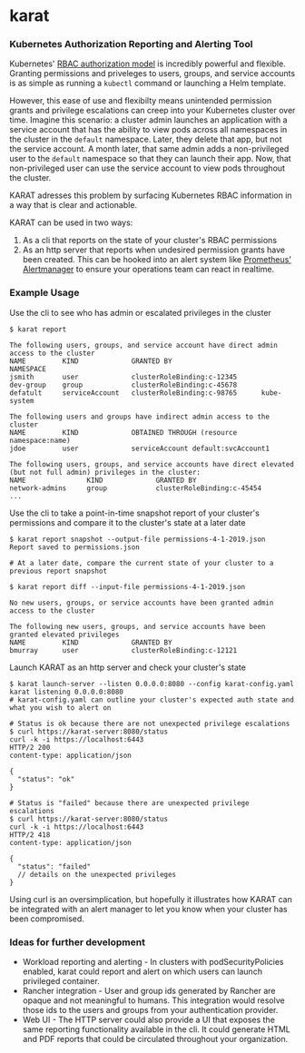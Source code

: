 # karat
### Kubernetes Authorization Reporting and Alerting Tool

Kubernetes' [RBAC authorization model](https://kubernetes.io/docs/reference/access-authn-authz/rbac/) is incredibly powerful and flexible. Granting permissions and priveleges to users, groups, and service accounts is as simple as running a `kubectl` command or launching a Helm template.

However, this ease of use and flexibilty means unintended permission grants and privilege escalations can creep into your Kubernetes cluster over time. Imagine this scenario: a cluster admin launches an application with a service account that has the ability to view pods across all namespaces in the cluster in the `default` namespace. Later, they delete that app, but not the service account. A month later, that same admin adds a non-privileged user to the `default` namespace so that they can launch their app. Now, that non-privileged user can use the service account to view pods throughout the cluster.

KARAT adresses this problem by surfacing Kubernetes RBAC information in a way that is clear and actionable.

KARAT can be used in two ways:
1. As a cli that reports on the state of your cluster's RBAC permissions
2. As an http server that reports when undesired permission grants have been created. This can be hooked into an alert system like [Prometheus' Alertmanager](https://prometheus.io/docs/alerting/alertmanager/) to ensure your operations team can react in realtime.

### Example Usage
Use the cli to see who has admin or escalated privileges in the cluster
```
$ karat report

The following users, groups, and service account have direct admin access to the cluster
NAME         KIND             GRANTED BY                      NAMESPACE
jsmith       user             clusterRoleBinding:c-12345
dev-group    group            clusterRoleBinding:c-45678
defatult     serviceAccount   clusterRoleBinding:c-98765      kube-system

The following users and groups have indirect admin access to the cluster
NAME         KIND             OBTAINED THROUGH (resource namespace:name)
jdoe         user             serviceAccount default:svcAccount1

The following users, groups, and service accounts have direct elevated (but not full admin) privileges in the cluster:
NAME               KIND             GRANTED BY
network-admins     group            clusterRoleBinding:c-45454
...
```

Use the cli to take a point-in-time snapshot report of your cluster's permissions and compare it to the cluster's state at a later date
```
$ karat report snapshot --output-file permissions-4-1-2019.json
Report saved to permissions.json

# At a later date, compare the current state of your cluster to a previous report snapshot

$ karat report diff --input-file permissions-4-1-2019.json

No new users, groups, or service accounts have been granted admin access to the cluster

The following new users, groups, and service accounts have been granted elevated privileges
NAME         KIND             GRANTED BY                    
bmurray      user             clusterRoleBinding:c-12121
```

Launch KARAT as an http server and check your cluster's state
```
$ karat launch-server --listen 0.0.0.0:8080 --config karat-config.yaml
karat listening 0.0.0.0:8080
# karat-config.yaml can outline your cluster's expected auth state and what you wish to alert on

# Status is ok because there are not unexpected privilege escalations
$ curl https://karat-server:8080/status
curl -k -i https://localhost:6443
HTTP/2 200
content-type: application/json

{
  "status": "ok"
}

# Status is "failed" because there are unexpected privilege escalations
$ curl https://karat-server:8080/status
curl -k -i https://localhost:6443
HTTP/2 418
content-type: application/json

{
  "status": "failed"
  // details on the unexpected privileges
}
```
Using curl is an oversimplication, but hopefully it illustrates how KARAT can be integrated with an alert manager to let you know when your cluster has been compromised.



### Ideas for further development
- Workload reporting and alerting - In clusters with podSecurityPolicies enabled, karat could report and alert on which users can launch privileged container.
- Rancher integration - User and group ids generated by Rancher are opaque and not meaningful to humans. This integration would resolve those ids to the users and groups from your authentication provider.
- Web UI - The HTTP server could also provide a UI that exposes the same reporting functionality available in the cli. It could generate HTML and PDF reports that could be circulated throughout your organization.
